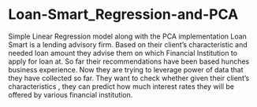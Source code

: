 # Loan-Smart_Regression-and-PCA
Simple Linear Regression model along with the PCA implementation
Loan Smart is a lending advisory firm. Based on their client’s characteristic and needed loan amount they
advise them on which Financial Institution to apply for loan at. So far their recommendations have been
based hunches business experience. Now they are trying to leverage power of data that they have collected so
far. They want to check whether given their client’s characteristics , they can predict how much interest rates
they will be offered by various financial institution.
